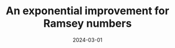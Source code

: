 ---
title: An exponential improvement for Ramsey numbers
date: 2024-03-01
status:
notes: 03-01-24-reading.pdf
arxiv: 
slides: 
code:
site:
paper: Picks up where a <a href="https://sanjanad1024.github.io/assets/pdf/seminar_notes/02-29-24-colloq.pdf" target="_blank">colloquium talk</a> from the previous day left off. 
presenters: Julian Sahasrabudhe
series: Reading Group 
---
